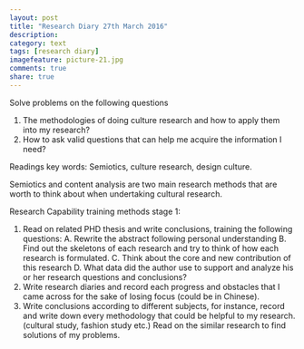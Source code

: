 ```yaml
---
layout: post
title: "Research Diary 27th March 2016"
description: 
category: text
tags: [research diary]
imagefeature: picture-21.jpg
comments: true
share: true
---
```


Solve problems on the following questions

1.	The methodologies of doing culture research and how to apply them into my research? 
2.	How to ask valid questions that can help me acquire the information I need? 

Readings key words: Semiotics, culture research, design culture.

Semiotics and content analysis are two main research methods that are worth to think about when undertaking cultural research. 

Research Capability training methods stage 1:

1.	Read on related PHD thesis and write conclusions, training the following questions: 
A.	Rewrite the abstract following personal understanding
B.	Find out the skeletons of each research and try to think of how each research is formulated.
C.	Think about the core and new contribution of this research
D.	What data did the author use to support and analyze his or her research questions and conclusions?
2.	Write research diaries and record each progress and obstacles that I came across for the sake of losing focus (could be in Chinese).
3.	Write conclusions according to different subjects, for instance, record and write down every methodology that could be helpful to my research. (cultural study, fashion study etc.) Read on the similar research to find solutions of my problems.



